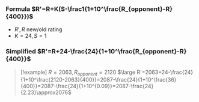 ### Formula $R'=R+K(S-\frac1{1+10^\frac{R_{opponent}-R}{400}})$
- $R',R$ new/old rating
- $K=24,S=1$
### Simplified  $R'=R+24-\frac{24}{1+10^\frac{R_{opponent}-R}{400}}$
> [!example] $R=2063,R_{opponent}=2120$
> $\large R'=2063+24-\frac{24}{1+10^\frac{2120-2063}{400}}=2087-\frac{24}{1+10^\frac{36}{400}}=2087-\frac{24}{1+10^{0.09}}=2087-\frac{24}{2.23}\approx2076$

